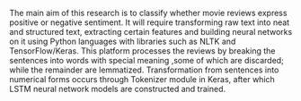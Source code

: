 The main aim of this research is to classify whether movie reviews express positive or negative sentiment. It will require transforming raw text into neat and structured text, extracting certain features and building neural networks on it using Python languages with libraries such as NLTK and TensorFlow/Keras. This platform processes the reviews by breaking the sentences into words with special meaning ,some of which are discarded; while the remainder are lemmatized. Transformation from sentences into numerical forms occurs through Tokenizer module in Keras, after which LSTM neural network models are constructed and trained.
